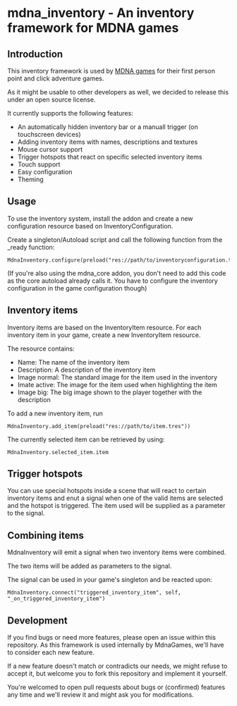 # mdna_inventory - An inventory framework for MDNA games

## Introduction

This inventory framework is used by [MDNA games](https//mdna-games.com) for their
first person point and click adventure games.

As it might be usable to other developers as well, we decided to release this
under an open source license.

It currently supports the following features:

* An automatically hidden inventory bar or a manuall trigger (on touchscreen devices)
* Adding inventory items with names, descriptions and textures
* Mouse cursor support
* Trigger hotspots that react on specific selected inventory items
* Touch support
* Easy configuration
* Theming

## Usage

To use the inventory system, install the addon and create a new configuration resource
based on InventoryConfiguration.

Create a singleton/Autoload script and call the following function from the _ready
function:

    MdnaInventory.configure(preload("res://path/to/inventoryconfiguration.tres"))

(If you're also using the mdna_core addon, you don't need to add this code as the
core autoload already calls it. You have to configure the inventory configuration
in the game configuration though)

## Inventory items

Inventory items are based on the InventoryItem resource. For each inventory item
in your game, create a new InventoryItem resource.

The resource contains:

* Name: The name of the inventory item
* Description: A description of the inventory item
* Image normal: The standard image for the item used in the inventory
* Imate active: The image for the item used when highlighting the item
* Image big: The big image shown to the player together with the description

To add a new inventory item, run

    MdnaInventory.add_item(preload("res://path/to/item.tres"))

The currently selected item can be retrieved by using:

    MdnaInventory.selected_item.item

## Trigger hotspots

You can use special hotspots inside a scene that will react to certain
inventory items and enut a signal when one of the valid items are selected
and the hotspot is triggered. The item used will be supplied as a parameter
to the signal.

## Combining items

MdnaInventory will emit a signal when two inventory items were combined.

The two items will be added as parameters to the signal.

The signal can be used in your game's singleton and be reacted upon:

    MdnaInventory.connect("triggered_inventory_item", self, "_on_triggered_inventory_item")

## Development

If you find bugs or need more features, please open an issue within this repository. As this framework is used internally by MdnaGames,
we'll have to consider each new feature.

If a new feature doesn't match or contradicts our needs, we might refuse to accept it, but welcome you to fork this repository and implement
it yourself.

You're welcomed to open pull requests about bugs or (confirmed) features any time and we'll review it and might ask you for
modifications.
